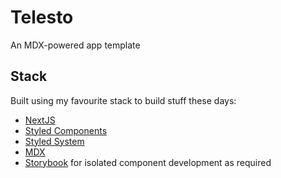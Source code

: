 # Telesto

An MDX-powered app template

## Stack

Built using my favourite stack to build stuff these days:

- [NextJS](https://nextjs.org/)
- [Styled Components](https://styled-components.com/)
- [Styled System](https://styled-system.com/)
- [MDX](https://mdxjs.com/)
- [Storybook](https://storybook.js.org/) for isolated component development as required

